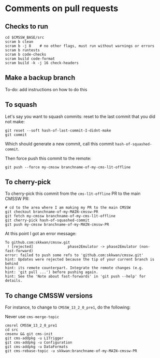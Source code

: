 # Comments on pull requests

## Checks to run

```
cd $CMSSW_BASE/src
scram b clean
scram b -j 8    # no other flags, must run without warnings or errors
scram b runtests
scram b code-checks
scram build code-format
scram build -k -j 16 check-headers
```

## Make a backup branch

To-do: add instructions on how to do this

## To squash 
Let's say you want to squash commits: reset to the last commit that you did not make:
```
git reset --soft hash-of-last-commit-I-didnt-make
git commit
```
Which should generate a new commit, call this commit `hash-of-squashed-commit`.

Then force push this commit to the remote:
```
git push --force my-cmssw branchname-of-my-cms-l1t-offline
```

## To cherry-pick 
To cherry-pick this commit from the `cms-l1t-offline` PR to the main CMSSW PR:
```
# cd to the area where I am making my PR to the main CMSSW
git checkout branchname-of-my-MAIN-cmssw-PR
git fetch my-cmssw branchname-of-my-cms-l1t-offline
git cherry-pick hash-of-squashed-commit
git push my-cmssw branchname-of-my-MAIN-cmssw-PR
```

At this point I got an error message:
```
To github.com:skkwan/cmssw.git
 ! [rejected]                phase2Emulator -> phase2Emulator (non-fast-forward)
error: failed to push some refs to 'github.com:skkwan/cmssw.git'
hint: Updates were rejected because the tip of your current branch is behind
hint: its remote counterpart. Integrate the remote changes (e.g.
hint: 'git pull ...') before pushing again.
hint: See the 'Note about fast-forwards' in 'git push --help' for details.
```



## To change CMSSW versions
For instance, to change to `CMSSW_13_2_0_pre1`, do the following: 

Never use `cms-merge-topic`

```
cmsrel CMSSW_13_2_0_pre1
cd src
cmsenv && git cms-init
git cms-addpkg -u L1Trigger
git cms-addpkg -u Configuration
git cms-addpkg -u DataFormats
git cms-rebase-topic -u skkwan:branchname-of-my-MAIN-cmssw-PR
```

